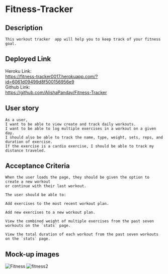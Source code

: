 # Fitness-Tracker
## Description
```
This workout tracker  app will help you to keep track of your fitness goal.
```
## Deployed Link

Heroku Link: <br  />
https://fitness-tracker0017.herokuapp.com/?id=6061d09499d8f500156956e9 <br  />
Github Link: <br  />
https://github.com/AlishaPanday/Fitness-Tracker <br  />



## User story
```
As a user, 
I want to be able to view create and track daily workouts. 
I want to be able to log multiple exercises in a workout on a given day. 
I should also be able to track the name, type, weight, sets, reps, and duration of exercise. 
If the exercise is a cardio exercise, I should be able to track my distance traveled.
```
## Acceptance Criteria
```
When the user loads the page, they should be given the option to create a new workout 
or continue with their last workout.

The user should be able to:

Add exercises to the most recent workout plan.

Add new exercises to a new workout plan.

View the combined weight of multiple exercises from the past seven workouts on the `stats` page.

View the total duration of each workout from the past seven workouts on the `stats` page.

```

## Mock-up images
![Fitness](https://user-images.githubusercontent.com/72904217/112841505-22b94b00-90d3-11eb-844c-e1e4a1d795b6.PNG)
![fitness2](https://user-images.githubusercontent.com/72904217/112841517-25b43b80-90d3-11eb-8a4f-67dc7909c57f.PNG)

